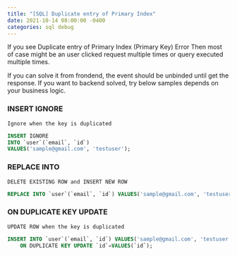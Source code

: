 ```yaml
---
title: "[SQL] Duplicate entry of Primary Index"
date: 2021-10-14 08:00:00 -0400
categories: sql debug
---
```


If you see Duplicate entry of Primary Index (Primary Key) Error
Then most of case might be an user clicked request multiple times or query executed multiple times.

If you can solve it from frondend, the event should be unbinded until get the response.
If you want to backend solved, try below samples depends on your business logic.

### INSERT IGNORE

`Ignore when the key is duplicated`

```sql
INSERT IGNORE 
INTO `user`(`email`, `id`) 
VALUES('sample@gmail.com', 'testuser');
```

### REPLACE INTO

`DELETE EXISTING ROW and INSERT NEW ROW`

```sql
REPLACE INTO `user`(`email`, `id`) VALUES('sample@gmail.com', 'testuser');
```

### ON DUPLICATE KEY UPDATE

`UPDATE ROW when the key is duplicated`

```sql
INSERT INTO `user`(`email`, `id`) VALUES('sample@gmail.com', 'testuser')
    ON DUPLICATE KEY UPDATE `id`=VALUES(`id`);
```
